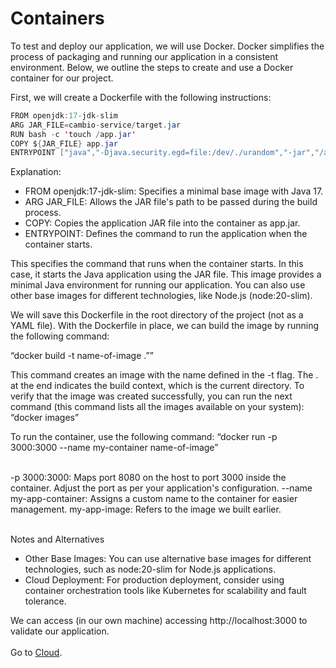 # Containers

To test and deploy our application, we will use Docker. Docker simplifies the process of packaging and running our application in a consistent environment. Below, we outline the steps to create and use a Docker container for our project.
 
First, we will create a Dockerfile with the following instructions:

```java
FROM openjdk:17-jdk-slim
ARG JAR_FILE=cambio-service/target.jar
RUN bash -c 'touch /app.jar'
COPY ${JAR_FILE} app.jar 
ENTRYPOINT ["java","-Djava.security.egd=file:/dev/./urandom","-jar","/app.jar"]
```
Explanation:
* FROM openjdk:17-jdk-slim: Specifies a minimal base image with Java 17.
* ARG JAR_FILE: Allows the JAR file's path to be passed during the build process.
* COPY: Copies the application JAR file into the container as app.jar.
* ENTRYPOINT: Defines the command to run the application when the container starts.

This specifies the command that runs when the container starts. In this case, it starts the Java application using the JAR file. This image provides a minimal Java environment for running our application. You can also use other base images for different technologies, like Node.js (node:20-slim).

We will save this Dockerfile in the root directory of the project (not as a YAML file). With the Dockerfile in place, we can build the image by running the following command:

“docker build -t name-of-image .””

This command creates an image with the name defined in the -t flag. The . at the end indicates the build context, which is the current directory.
To verify that the image was created successfully, you can run the next command (this command lists all the images available on your system):
“docker images”

To run the container, use the following command:
“docker run -p 3000:3000 --name my-container name-of-image”

</br>
-p 3000:3000: Maps port 8080 on the host to port 3000 inside the container. Adjust the port as per your application's configuration.
--name my-app-container: Assigns a custom name to the container for easier management.
my-app-image: Refers to the image we built earlier.
</br></br>

Notes and Alternatives

* Other Base Images: You can use alternative base images for different technologies, such as node:20-slim for Node.js applications.
* Cloud Deployment: For production deployment, consider using container orchestration tools like Kubernetes for scalability and fault tolerance.

We can access (in our own machine) accessing http://localhost:3000 to validate our application. </br></br>
Go to 
 [Cloud](https://github.com/RafaelDaitx/TestMazzaTech/blob/main/cloud.md).